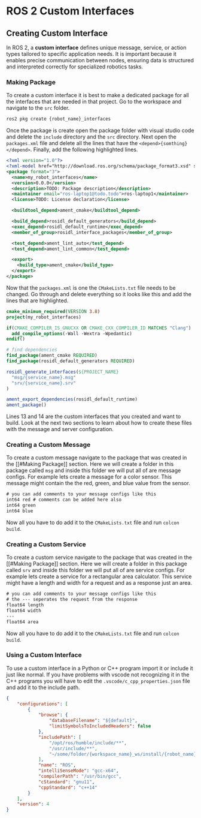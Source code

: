 # ROS 2 Custom Interfaces

## Creating Custom Interface
In ROS 2, a **custom interface** defines unique message, service, or action types tailored to specific application needs. It is important because it enables precise communication between nodes, ensuring data is structured and interpreted correctly for specialized robotics tasks.

### Making Package
To create a custom interface it is best to make a dedicated package for all the interfaces that are needed in that project. Go to the workspace and navigate to the `src` folder. 
```bash
ros2 pkg create {robot_name}_interfaces
```

Once the package is create open the package folder with visual studio code and delete the `include` directory and the `src` directory. Next open the `packages.xml` file and delete all the lines that have the `<depend>{somthing}</depend>`. Finally, add the following highlighted lines.

```xml title="packages.xml" linenums="1" hl_lines="12-14"
<?xml version="1.0"?>
<?xml-model href="http://download.ros.org/schema/package_format3.xsd" schematypens="http://www.w3.org/2001/XMLSchema"?>
<package format="3">
  <name>my_robot_interfaces</name>
  <version>0.0.0</version>
  <description>TODO: Package description</description>
  <maintainer email="ros-laptop1@todo.todo">ros-laptop1</maintainer>
  <license>TODO: License declaration</license>

  <buildtool_depend>ament_cmake</buildtool_depend>

  <build_depend>rosidl_default_generators</build_depend>
  <exec_depend>rosidl_default_runtime</exec_depend>
  <member_of_group>rosidl_interface_packages</member_of_group>

  <test_depend>ament_lint_auto</test_depend>
  <test_depend>ament_lint_common</test_depend>

  <export>
    <build_type>ament_cmake</build_type>
  </export>
</package>
```

Now that the `packages.xml` is one the `CMakeLists.txt` file needs to be changed. Go through and delete everything so it looks like this and add the lines that are highlighted.
```cmake title="CMakeLists.txt" linenums="1" hl_lines="10 12-15 17"
cmake_minimum_required(VERSION 3.8)
project(my_robot_interfaces)

if(CMAKE_COMPILER_IS_GNUCXX OR CMAKE_CXX_COMPILER_ID MATCHES "Clang")
  add_compile_options(-Wall -Wextra -Wpedantic)
endif()

# find dependencies
find_package(ament_cmake REQUIRED)
find_package(rosidl_default_generators REQUIRED)

rosidl_generate_interfaces(${PROJECT_NAME}
  "msg/{service_name}.msg"
  "srv/{service_name}.srv"
)

ament_export_dependencies(rosidl_default_runtime)
ament_package()
```

Lines 13 and 14 are the custom interfaces that you created and want to build. Look at the next two sections to learn about how to create these files with the message and server configuration.

### Creating a Custom Message
To create a custom message navigate to the package that was created in the [[#Making Package]] section. Here we will create a folder in this package called `msg` and inside this folder we will put all of are message configs. For example lets create a message for a color sensor. This message might contain the the red, green, and blue value from the sensor.
```xml title="ColorSensor.msg" linenums="1"
# you can add comments to your message configs like this
int64 red # comments can be added here also
int64 green
int64 blue
```

Now all you have to do add it to the `CMakeLists.txt` file and run `colcon build`.

### Creating a Custom Service
To create a custom service navigate to the package that was created in the [[#Making Package]] section. Here we will create a folder in this package called `srv` and inside this folder we will put all of are service configs. For example lets create a service for a rectangular area calculator. This service might have a length and width for a request and as a response just an area.
```xml title="CalculateArea.srv" linenums="1"
# you can add comments to your message configs like this
# the --- seperates the request from the response
float64 length
float64 width
---
float64 area
```

Now all you have to do add it to the `CMakeLists.txt` file and run `colcon build`.

### Using a Custom Interface
To use a custom interface in a Python or C++ program import it or include it just like normal. If you have problems with vscode not recognizing it in the C++ programs you will have to edit the `.vscode/c_cpp_properties.json` file and add it to the include path.
```json title="c_cpp_properties.json" linenums="1" hl_lines="11"
{
    "configurations": [
        {
            "browse": {
                "databaseFilename": "${default}",
                "limitSymbolsToIncludedHeaders": false
            },
            "includePath": [
                "/opt/ros/humble/include/**",
                "/usr/include/**",
                "~/some/folder/{workspace_name}_ws/install/{robot_name}_interfaces/include/**"
            ],
            "name": "ROS",
            "intelliSenseMode": "gcc-x64",
            "compilerPath": "/usr/bin/gcc",
            "cStandard": "gnu11",
            "cppStandard": "c++14"
        }
    ],
    "version": 4
}
```

